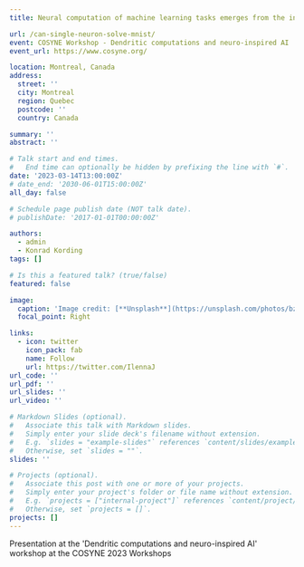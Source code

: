 ```yaml
---
title: Neural computation of machine learning tasks emerges from the interaction of dendritic properties

url: /can-single-neuron-solve-mnist/
event: COSYNE Workshop - Dendritic computations and neuro-inspired AI
event_url: https://www.cosyne.org/

location: Montreal, Canada
address:
  street: ''
  city: Montreal
  region: Quebec
  postcode: ''
  country: Canada

summary: ''
abstract: ''

# Talk start and end times.
#   End time can optionally be hidden by prefixing the line with `#`.
date: '2023-03-14T13:00:00Z'
# date_end: '2030-06-01T15:00:00Z'
all_day: false

# Schedule page publish date (NOT talk date).
# publishDate: '2017-01-01T00:00:00Z'

authors: 
  - admin
  - Konrad Kording
tags: []

# Is this a featured talk? (true/false)
featured: false

image:
  caption: 'Image credit: [**Unsplash**](https://unsplash.com/photos/bzdhc5b3Bxs)'
  focal_point: Right

links:
  - icon: twitter
    icon_pack: fab
    name: Follow
    url: https://twitter.com/IlennaJ
url_code: ''
url_pdf: ''
url_slides: ''
url_video: ''

# Markdown Slides (optional).
#   Associate this talk with Markdown slides.
#   Simply enter your slide deck's filename without extension.
#   E.g. `slides = "example-slides"` references `content/slides/example-slides.md`.
#   Otherwise, set `slides = ""`.
slides: ''

# Projects (optional).
#   Associate this post with one or more of your projects.
#   Simply enter your project's folder or file name without extension.
#   E.g. `projects = ["internal-project"]` references `content/project/deep-learning/index.md`.
#   Otherwise, set `projects = []`.
projects: []
---
```


Presentation at the 'Dendritic computations and neuro-inspired AI' workshop at the COSYNE 2023 Workshops